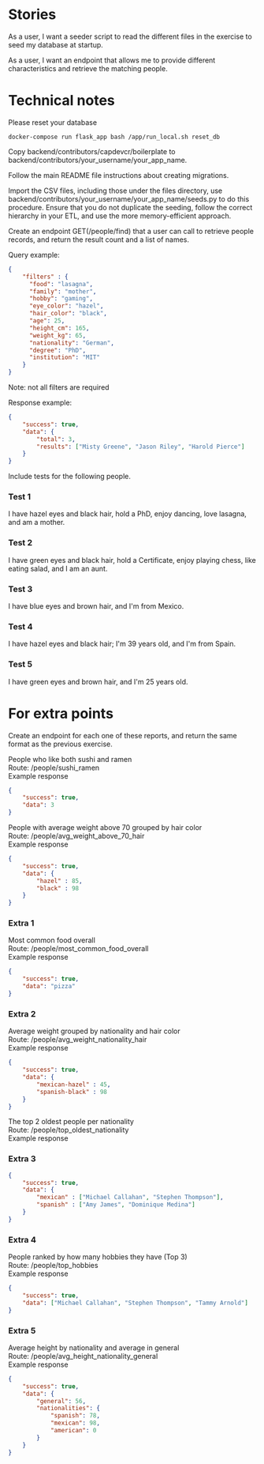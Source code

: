 # Stories

As a user, I want a seeder script to read the different files in the exercise to seed my database at startup.

As a user, I want an endpoint that allows me to provide different characteristics and retrieve the matching people.

# Technical notes

Please reset your database 

```shell
docker-compose run flask_app bash /app/run_local.sh reset_db
```

Copy backend/contributors/capdevcr/boilerplate to backend/contributors/your_username/your_app_name.

Follow the main README file instructions about creating migrations.

Import the CSV files, including those under the files directory, use backend/contributors/your_username/your_app_name/seeds.py to do this procedure. Ensure that you do not duplicate the seeding, follow the correct hierarchy in your ETL, and use the more memory-efficient approach. 

Create an endpoint GET(/people/find) that a user can call to retrieve people records, and return the result count and a list of names.

Query example:

```json
{
    "filters" : {
      "food": "lasagna",
      "family": "mother",  
      "hobby": "gaming",
      "eye_color": "hazel",
      "hair_color": "black",
      "age": 25,
      "height_cm": 165,
      "weight_kg": 65,
      "nationality": "German",
      "degree": "PhD",
      "institution": "MIT"
    }
}
```

Note: not all filters are required

Response example:

```json
{
    "success": true, 
    "data": {
        "total": 3,
        "results": ["Misty Greene", "Jason Riley", "Harold Pierce"]
    }
}
```

Include tests for the following people.

### Test 1
I have hazel eyes and black hair, hold a PhD, enjoy dancing, love lasagna, and am a mother.

### Test 2
I have green eyes and black hair, hold a Certificate, enjoy playing chess, like eating salad, and I am an aunt.

### Test 3
I have blue eyes and brown hair, and I'm from Mexico.

### Test 4
I have hazel eyes and black hair; I'm 39 years old, and I'm from Spain.

### Test 5
I have green eyes and brown hair, and I'm 25 years old.

# For extra points

Create an endpoint for each one of these reports, and return the same format as the previous exercise.

People who like both sushi and ramen\
Route: /people/sushi_ramen\
Example response

```json
{
    "success": true, 
    "data": 3
}
```

People with average weight above 70 grouped by hair color\
Route: /people/avg_weight_above_70_hair\
Example response

```json
{
    "success": true, 
    "data": {
        "hazel" : 85,
        "black" : 98
    }
}
```

### Extra 1
Most common food overall\
Route: /people/most_common_food_overall\
Example response

```json
{ 
    "success": true, 
    "data": "pizza" 
}
```

### Extra 2
Average weight grouped by nationality and hair color\
Route: /people/avg_weight_nationality_hair\
Example response

```json
{
    "success": true, 
    "data": {
        "mexican-hazel" : 45,
        "spanish-black" : 98
    }
}
```

The top 2 oldest people per nationality\
Route: /people/top_oldest_nationality\
Example response

### Extra 3
```json
{
    "success": true, 
    "data": {
        "mexican" : ["Michael Callahan", "Stephen Thompson"],
        "spanish" : ["Amy James", "Dominique Medina"]
    }
}
```

### Extra 4
People ranked by how many hobbies they have (Top 3)\
Route: /people/top_hobbies\
Example response

```json
{
    "success": true, 
    "data": ["Michael Callahan", "Stephen Thompson", "Tammy Arnold"]
}
```

### Extra 5
Average height by nationality and average in general\
Route: /people/avg_height_nationality_general\
Example response

```json
{
    "success": true, 
    "data": {
        "general": 56,
        "nationalities": {
            "spanish": 78,
            "mexican": 98,
            "american": 0
        }
    }
}
